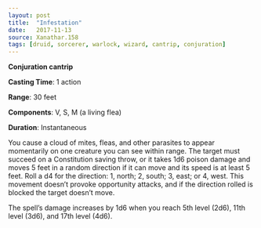 ```yaml
---
layout: post
title:  "Infestation"
date:   2017-11-13
source: Xanathar.158
tags: [druid, sorcerer, warlock, wizard, cantrip, conjuration]
---
```


**Conjuration cantrip**

**Casting Time**: 1 action

**Range**: 30 feet

**Components**: V, S, M (a living flea)

**Duration**: Instantaneous

You cause a cloud of mites, fleas, and other parasites to appear momentarily on one creature you can see within range. The target must succeed on a Constitution saving throw, or it takes 1d6 poison damage and moves 5 feet in a random direction if it can move and its speed is at least 5 feet. Roll a d4 for the direction: 1, north; 2, south; 3, east; or 4, west. This movement doesn’t provoke opportunity attacks, and if the direction rolled is blocked the target doesn’t move.

The spell’s damage increases by 1d6 when you reach 5th level (2d6), 11th level (3d6), and 17th level (4d6).
